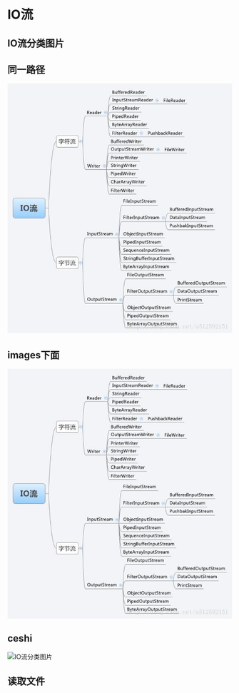 # IO流  

## IO流分类图片
## 同一路径
![IO](IO流.jpg)  

## images下面
![IO](image/IO流分类.jpg)  

## ceshi
<img src="http://on0332iq9.bkt.clouddn.com/IO%E6%B5%81%E5%88%86%E7%B1%BB.jpg" alt="IO流分类图片"/>


## 读取文件